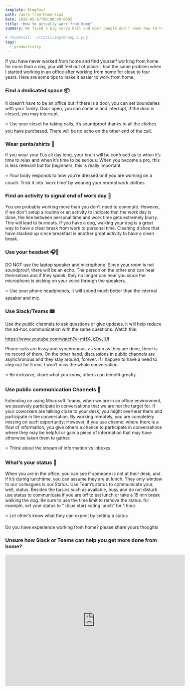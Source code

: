 ```yaml
---
template: BlogPost
path: /work-from-home-tips
date: 2020-05-07T00:00:00.000Z
title: "How to actually work from home"
summary: We faced a big curve ball and most people don't know how to handle working from their home. I was lucky to have spent 4 years working from home and like to share my experience with you.

# thumbnail: ./static/img/Group 1.png
tags:
  - productivity
---
```


If you have never worked from home and find yourself working from home for more than a day, you will feel out of place. I had the same problem when I started working in an office after working from home for close to four years. Here are some tips to make it easier to work from home.

### Find a dedicated space 📦

It doesn’t have to be an office but if there is a door, you can set boundaries with your family. Door open, you can come in and interrupt, if the door is closed, you may interrupt.

⭐️ Use your closet for taking calls, it’s soundproof thanks to all the clothes you have purchased. There will be no echo on the other end of the call.

### Wear pants/shirts 👖

If you wear your PJs all day long, your brain will be confused as to when it’s time to relax and when it’s time to be serious. When you become a pro, this is less relevant but for beginners, this is really important.

⭐️ Your body responds to how you’re dressed or if you are working on a couch. Trick it into ‘work time’ by wearing your normal work clothes.

### Find an activity to signal end of work day 🦮

You are probably working more than you don't need to commute. However, if we don't setup a routine or an activity to indicate that the work day is done, the line between personal time and work time gets extremely blurry. This will lead to burnouts. If you have a dog, walking your dog is a great way to have a clear break from work to personal time. Cleaning dishes that have stacked up since breakfast is another great activity to have a clean break.

### Use your headset 🎧🎤

DO NOT use the laptop speaker and microphone. Since your room is not soundproof, there will be an echo. The person on the other end can hear themselves and if they speak, they no longer can hear you since the microphone is picking on your voice through the speakers.

⭐️ Use your phone headphones, it will sound much better than the internal speaker and mic.

### Use Slack/Teams 📟

Use the public channels to ask questions or give updates, it will help reduce the ad-hoc communication with the same questions. Watch this:

https://www.youtube.com/watch?v=mHXJkZwJlUI

Phone calls are lossy and synchronous, as soon as they are done, there is no record of them. On the other hand, discussions in public channels are asynchronous and they stay around, forever. If I happen to have a need to step out for 5 min, I won’t miss the whole conversation.

⭐️ Be inclusive, share what you know, others can benefit greatly.

### Use public communication Channels 📣

Extending on using Microsoft Teams, when we are in an office environment, we passively participate in conversations that we are not the target for. If your coworkers are talking close to your desk, you might overhear them and participate in the conversation. By working remotely, you are completely missing on such opportunity; However, if you use channel where there is a flow of information, you give others a chance to participate in conversations where they may be helpful or gain a piece of information that may have otherwise taken them to gather.

⭐️ Think about the stream of information vs inboxes.

### What’s your status 💬

When you are in the office, you can see if someone is not at their desk, and if it’s during lunchtime, you can assume they are at lunch. They only window to our colleagues is our Status. Use Team’s status to communicate your, well, status. Besides the basics such as available, busy and do not disturb use status to communicate if you are off to eat lunch or take a 15 min break walking the dog. Be sure to use the time limit to remove the status. for example, set your status to “ (blue star) eating lunch” for 1 hour.

⭐️ Let other’s know what they can expect by setting a status

Do you have experience working from home? please share yours thoughts

### Unsure how Slack or Teams can help you get more done from home?

<iframe src="https://slides.com/nomaanahgharian/slack/embed?style=dark" width="576" height="420" title="SLACK" scrolling="no" frameborder="0" webkitallowfullscreen mozallowfullscreen allowfullscreen></iframe>
